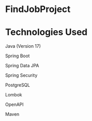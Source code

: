 # FindJobProject


# Technologies Used


Java (Version 17)

Spring Boot

Spring Data JPA

Spring Security


PostgreSQL

Lombok

OpenAPI

Maven
